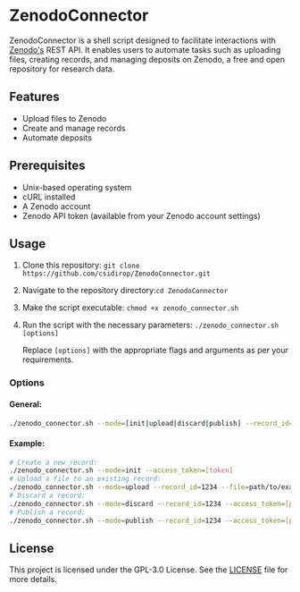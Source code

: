 # ZenodoConnector
ZenodoConnector is a shell script designed to facilitate interactions with [Zenodo's](https://zenodo.org/) REST API. It enables users to automate tasks such as uploading files, creating records, and managing deposits on Zenodo, a free and open repository for research data.

## Features
- Upload files to Zenodo
- Create and manage records
- Automate deposits

## Prerequisites
- Unix-based operating system
- cURL installed
- A Zenodo account
- Zenodo API token (available from your Zenodo account settings)

## Usage

1. Clone this repository: `git clone https://github.com/csidirop/ZenodoConnector.git`
2. Navigate to the repository directory:`cd ZenodoConnector`
3. Make the script executable: `chmod +x zenodo_connector.sh`
4. Run the script with the necessary parameters: `./zenodo_connector.sh [options]`

   Replace `[options]` with the appropriate flags and arguments as per your requirements.

### Options
#### General:
```bash
./zenodo_connector.sh --mode=[init|upload|discard|publish] --record_id=[id] --file=[file] --access_token=[path/to/token|token]
```
#### Example:
```bash
# Create a new record:
./zenodo_connector.sh --mode=init --access_token=[token]
# Upload a file to an existing record:
./zenodo_connector.sh --mode=upload --record_id=1234 --file=path/to/example.txt --access_token=[path/to/tokenfile]
# Discard a record:
./zenodo_connector.sh --mode=discard --record_id=1234 --access_token=[path/to/tokenfile]
# Publish a record:
./zenodo_connector.sh --mode=publish --record_id=1234 --access_token=[path/to/tokenfile]
```

## License
This project is licensed under the GPL-3.0 License. See the [LICENSE](LICENSE) file for more details.
